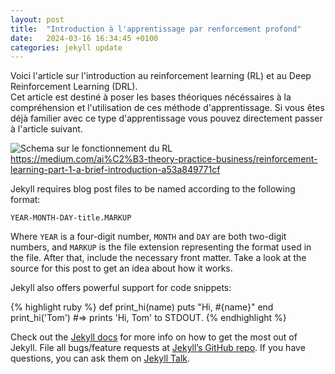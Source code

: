 ```yaml
---
layout: post
title:  "Introduction à l'apprentissage par renforcement profond"
date:   2024-03-16 16:34:45 +0100
categories: jekyll update
---
```

Voici l'article sur l'introduction au reinforcement learning (RL) et au Deep Reinforcement Learning (DRL).<br>
Cet article est destiné à poser les bases théoriques nécéssaires à la compréhension et l'utilisation de ces méthode d'apprentissage. Si vous êtes déjà familier avec ce type d'apprentissage vous pouvez directement passer à l'article suivant.<br>

<img src="https://picorba.github.io/Rapport-veille-technologique/assets/images/schema_rl.jpg" alt="Schema sur le fonctionnement du RL"><br>
https://medium.com/ai%C2%B3-theory-practice-business/reinforcement-learning-part-1-a-brief-introduction-a53a849771cf

Jekyll requires blog post files to be named according to the following format:

`YEAR-MONTH-DAY-title.MARKUP`

Where `YEAR` is a four-digit number, `MONTH` and `DAY` are both two-digit numbers, and `MARKUP` is the file extension representing the format used in the file. After that, include the necessary front matter. Take a look at the source for this post to get an idea about how it works.

Jekyll also offers powerful support for code snippets:

{% highlight ruby %}
def print_hi(name)
  puts "Hi, #{name}"
end
print_hi('Tom')
#=> prints 'Hi, Tom' to STDOUT.
{% endhighlight %}

Check out the [Jekyll docs][jekyll-docs] for more info on how to get the most out of Jekyll. File all bugs/feature requests at [Jekyll’s GitHub repo][jekyll-gh]. If you have questions, you can ask them on [Jekyll Talk][jekyll-talk].

[jekyll-docs]: https://jekyllrb.com/docs/home
[jekyll-gh]:   https://github.com/jekyll/jekyll
[jekyll-talk]: https://talk.jekyllrb.com/
